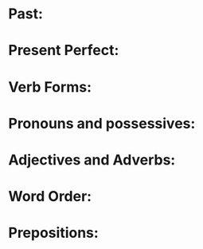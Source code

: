 # Past:


# Present Perfect:


# Verb Forms:


# Pronouns and possessives:


# Adjectives and Adverbs:


# Word Order:


# Prepositions:
